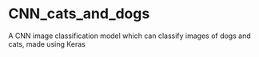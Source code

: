 # CNN_cats_and_dogs
A CNN image classification model which can classify images of dogs and cats, made using Keras
